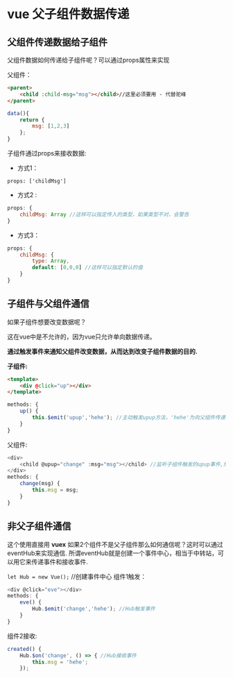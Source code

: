 
# vue 父子组件数据传递

## 父组件传递数据给子组件
父组件数据如何传递给子组件呢？可以通过props属性来实现

父组件：
```html
<parent>
    <child :child-msg="msg"></child>//这里必须要用 - 代替驼峰
</parent>
```
```js
data(){
    return {
        msg: [1,2,3]
    };
}
```


子组件通过props来接收数据:
- 方式1：

`props: ['childMsg']`

- 方式2 :
```js
props: {
    childMsg: Array //这样可以指定传入的类型，如果类型不对，会警告
}
```

- 方式3：

```js
props: {
    childMsg: {
        type: Array,
        default: [0,0,0] //这样可以指定默认的值
    }
}
```



## 子组件与父组件通信
 如果子组件想要改变数据呢？

 这在vue中是不允许的，因为vue只允许单向数据传递。

 **通过触发事件来通知父组件改变数据，从而达到改变子组件数据的目的.**

**子组件:**
```html
<template>
    <div @click="up"></div>
</template>
```

```js
methods: {
    up() {
        this.$emit('upup','hehe'); //主动触发upup方法，'hehe'为向父组件传递的数据
    }
}
```


父组件:
```js
<div>
    <child @upup="change" :msg="msg"></child> //监听子组件触发的upup事件,然后调用change方法
</div>
methods: {
    change(msg) {
        this.msg = msg;
    }
}
```

## 非父子组件通信

这个使用直接用 **vuex**
如果2个组件不是父子组件那么如何通信呢？这时可以通过eventHub来实现通信.
所谓eventHub就是创建一个事件中心，相当于中转站，可以用它来传递事件和接收事件.

`let Hub = new Vue();` //创建事件中心
组件1触发：
```js
<div @click="eve"></div>
methods: {
    eve() {
        Hub.$emit('change','hehe'); //Hub触发事件
    }
}

```

组件2接收:
```js
created() {
    Hub.$on('change', () => { //Hub接收事件
        this.msg = 'hehe';
    });
```



